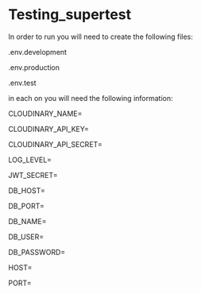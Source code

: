 # Testing_supertest

In order to run you will need to create the following files:


.env.development

.env.production

.env.test

in each on you will need the following information:


CLOUDINARY_NAME=

CLOUDINARY_API_KEY=

CLOUDINARY_API_SECRET=

LOG_LEVEL=

JWT_SECRET=

DB_HOST=

DB_PORT=

DB_NAME=

DB_USER=

DB_PASSWORD=

HOST=

PORT=
